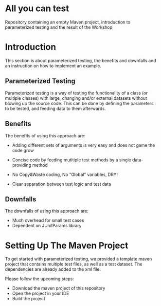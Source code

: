 # All you can test
Repository containing an empty Maven project, introduction to parameterized testing and the result of the Workshop

# Introduction

This section is about parameterized testing, the benefits and downfalls and an instruction on how to implement an example.

## Parameterized Testing

Parameterized testing is a way of testing the functionality of a class (or multiple classes) with large, changing and/or external datasets
without blowing up the source code. This can be done by defining the parameters to be tested, and feeding data to them afterwards.



## Benefits

The benefits of using this approach are:

- Adding different sets of arguments is very easy and does not game the code grow

- Concise code by feeding mutltiple test methods by a single data-providing method

- No Copy&Waste coding, No "Global" variables, DRY!

- Clear separation between test logic and test data

## Downfalls

The downfalls of using this approach are:

- Much overhead for small test cases
- Dependent on JUnitParams library


# Setting Up The Maven Project

To get started with parameterized testing, we provided a template maven project that contains multiple test files, as well as a test dataset. The dependencies are already added to the xml file.

Please follow the upcoming steps:

- Download the maven project of this repository
- Open the project in your IDE
- Build the project

##
